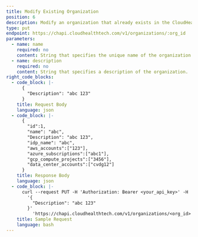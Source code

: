 ```yaml
---
title: Modify Existing Organization
position: 6
description: Modify an organization that already exists in the CloudHealth Platform.
type: put
endpoint: https://chapi.cloudhealthtech.com/v1/organizations/:org_id
parameters:
  - name: name
    required: no
    content: String that specifies the unique name of the organization.
  - name: description
    required: no
    content: String that specifies a description of the organization.
right_code_blocks:
  - code_block: |-
      {
        "Description": "abc 123"
      }
    title: Request Body
    language: json
  - code_block: |-
      {
        "id":1,
        "name": "abc",
        "Description": "abc 123",
        "idp_name": "abc",
        "aws_accounts":["123"],
        "azure_subscriptions":["abc1"],
        "gcp_compute_projects":["3456"],
        "data_center_accounts":["cvdg12"]
      }
    title: Response Body
    language: json
  - code_block: |-
      curl --request PUT -H 'Authorization: Bearer <your_api_key>' -H 'Content-Type: application/json' -d
        '{
          "Description": "abc 123"
        }'
          'https://chapi.cloudhealthtech.com/v1/organizations/<org_id>'
    title: Sample Request
    language: bash
---
```

